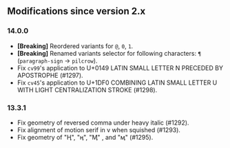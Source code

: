 ## Modifications since version 2.x

### 14.0.0

 * **\[Breaking\]** Reordered variants for `@`, `0`, `1`.
 * **\[Breaking\]** Renamed variants selector for following characters: `¶` (`paragraph-sign` → `pilcrow`).
 * Fix `cv99`'s application to U+0149 LATIN SMALL LETTER N PRECEDED BY APOSTROPHE (#1297).
 * Fix `cv45`'s application to U+1DF0 COMBINING LATIN SMALL LETTER U WITH LIGHT CENTRALIZATION STROKE (#1298).


### 13.3.1

 * Fix geometry of reversed comma under heavy italic (#1292).
 * Fix alignment of motion serif in v when squished (#1293).
 * Fix geometry of "Ӊ", "ӊ", "Ӎ" , and "ӎ" (#1295).

